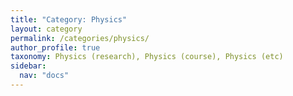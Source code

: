 ```yaml
---
title: "Category: Physics"
layout: category
permalink: /categories/physics/
author_profile: true
taxonomy: Physics (research), Physics (course), Physics (etc)
sidebar:
  nav: "docs"
---
```

